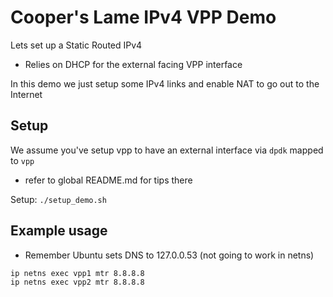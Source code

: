 # Cooper's Lame IPv4 VPP Demo

Lets set up a Static Routed IPv4
- Relies on DHCP for the external facing VPP interface

In this demo we just setup some IPv4 links and enable NAT to go out to the Internet

## Setup
We assume you've setup vpp to have an external interface via `dpdk` mapped to `vpp`
- refer to global README.md for tips there

Setup: `./setup_demo.sh`

## Example usage
- Remember Ubuntu sets DNS to 127.0.0.53 (not going to work in netns)
```
ip netns exec vpp1 mtr 8.8.8.8
ip netns exec vpp2 mtr 8.8.8.8
```
